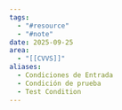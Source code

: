 ```yaml
---
tags:
  - "#resource"
  - "#note"
date: 2025-09-25
area:
  - "[[CVVS]]"
aliases:
  - Condiciones de Entrada
  - Condición de prueba
  - Test Condition
---
```

